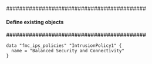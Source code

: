 ###########################################
#### Define existing objects
###########################################
```hcl
data "fmc_ips_policies" "IntrusionPolicy1" {
  name = "Balanced Security and Connectivity"
}
```